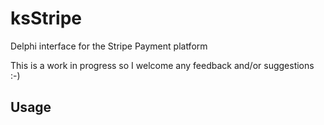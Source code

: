 # ksStripe
Delphi interface for the Stripe Payment platform

This is a work in progress so I welcome any feedback and/or suggestions :-)

## Usage
